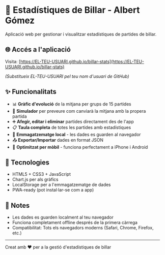 # 🎱 Estadístiques de Billar - Albert Gómez

Aplicació web per gestionar i visualitzar estadístiques de partides de billar.

## 🌐 Accés a l'aplicació

Visita: [https://EL-TEU-USUARI.github.io/billar-stats](https://EL-TEU-USUARI.github.io/billar-stats)

*(Substitueix EL-TEU-USUARI pel teu nom d'usuari de GitHub)*

## ✨ Funcionalitats

- 📊 **Gràfic d'evolució** de la mitjana per grups de 15 partides
- 🎯 **Simulador** per preveure com canviarà la mitjana amb la propera partida
- ➕ **Afegir, editar i eliminar** partides directament des de l'app
- 📋 **Taula completa** de totes les partides amb estadístiques
- 💾 **Emmagatzematge local** - les dades es guarden al navegador
- 📤 **Exportar/Importar** dades en format JSON
- 📱 **Optimitzat per mòbil** - funciona perfectament a iPhone i Android

## 🚀 Tecnologies

- HTML5 + CSS3 + JavaScript
- Chart.js per als gràfics
- LocalStorage per a l'emmagatzematge de dades
- PWA-ready (pot instal·lar-se com a app)

## 📝 Notes

- Les dades es guarden localment al teu navegador
- Funciona completament offline després de la primera càrrega
- Compatibilitat: Tots els navegadors moderns (Safari, Chrome, Firefox, etc.)

---

Creat amb ❤️ per a la gestió d'estadístiques de billar
